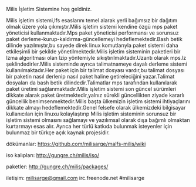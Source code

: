 

Milis İşletim Sistemine hoş geldiniz.

Milis işletim sistemi,lfs esaslarını temel alarak yerli bağımsız bir dağıtım olmak üzere yola çıkmıştır.Milis işletim sistemi kendine özgü mps paket yöneticisi kullanmaktadır.Mps paket yöneticisi performansı ve sorunsuz paket derleme-kurup-kaldırma-güncellemeyi hedeflemektedir.Bash betik dilinde yazılmıştır,bu sayede direk linux komutlarıyla paket sistemi daha etkileşimli bir şekilde yönetilmektedir.Milis işletim sisteminin paketleri bir lzma algoritması olan lzip yöntemiyle sıkıştırılmaktadır.Uzantı olarak mps.lz şeklindedirler.Milis sisteminde ayrıca talimatnameye dayalı derleme sistemi kullanılmaktadır.Her paket için bir talimat dosyası vardır,bu talimat dosyası bir paketin nasıl derlenip nasıl paket haline getireleciğini yazar.Talimat dosyaları da bash betik dilindedir.Talimatlar mps tarafından kullanılarak paket üretimi sağlanmaktadır.Milis işletim sistemi son güncel sürümleri dikkate alarak paket üretmektedir,yalnız sürekli güncellikten ziyade kararlı güncellik benimsenmektedir.Milis başta ülkemizin işletim sistemi ihtiyaçlarını dikkate almayı hedeflemektedir.Genel felsefe olarak ülkemizdeki bilgisayar kullanıcıları için linuxu kolaylaştırıp Milis işletim sisteminin sorunsuz bir işletim sistemi olmasını sağlamayı ve yazılımsal olarak dışa bağımlı olmaktan kurtarmayı esas alır. Ayrıca her türlü katkıda bulunmak isteyenler için bulunmaz bir türkçe açık kaynak projesidir.

dökümanlar: https://github.com/milisarge/malfs-milis/wiki

iso kalıpları: http://gungre.ch/milis/iso/

paketler: http://gungre.ch/milis/packages/

iletişim: milisarge@gmail.com irc.freenode.net #milisarge

